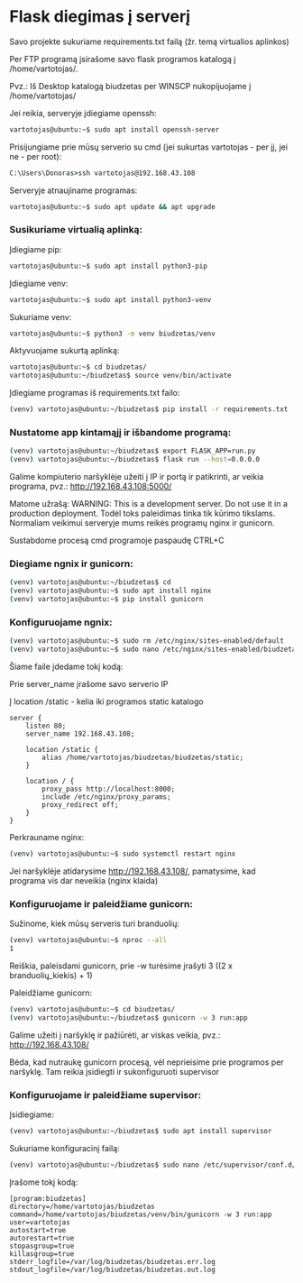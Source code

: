 # Flask diegimas į serverį

Savo projekte sukuriame requirements.txt failą (žr. temą virtualios aplinkos)

Per FTP programą įsirašome savo flask programos katalogą į /home/vartotojas/.

Pvz.:
Iš Desktop katalogą biudzetas per WINSCP nukopijuojame į /home/vartotojas/

Jei reikia, serveryje įdiegiame openssh:
```bash
vartotojas@ubuntu:~$ sudo apt install openssh-server
```

Prisijungiame prie mūsų serverio su cmd (jei sukurtas vartotojas - per jį, jei ne - per root):
```cmd
C:\Users\Donoras>ssh vartotojas@192.168.43.108
```

Serveryje atnaujiname programas:
```bash
vartotojas@ubuntu:~$ sudo apt update && apt upgrade  
```

### Susikuriame virtualią aplinką:

Įdiegiame pip:
```bash
vartotojas@ubuntu:~$ sudo apt install python3-pip
```
Įdiegiame venv:
```bash
vartotojas@ubuntu:~$ sudo apt install python3-venv
```
Sukuriame venv:
```bash
vartotojas@ubuntu:~$ python3 -m venv biudzetas/venv
```
Aktyvuojame sukurtą aplinką:
```bash
vartotojas@ubuntu:~$ cd biudzetas/
vartotojas@ubuntu:~/biudzetas$ source venv/bin/activate
```
Įdiegiame programas iš requirements.txt failo:
```bash
(venv) vartotojas@ubuntu:~/biudzetas$ pip install -r requirements.txt
```

### Nustatome app kintamąjį ir išbandome programą:

```bash
(venv) vartotojas@ubuntu:~/biudzetas$ export FLASK_APP=run.py
(venv) vartotojas@ubuntu:~/biudzetas$ flask run --host=0.0.0.0
```

Galime kompiuterio naršyklėje užeiti į IP ir portą ir patikrinti, ar veikia programa, pvz.:
http://192.168.43.108:5000/

Matome užrašą:
WARNING: This is a development server. Do not use it in a production deployment.
Todėl toks paleidimas tinka tik kūrimo tikslams. Normaliam veikimui serveryje mums reikės programų nginx ir gunicorn.

Sustabdome procesą cmd programoje paspaudę CTRL+C

### Diegiame ngnix ir gunicorn:
```bash
(venv) vartotojas@ubuntu:~/biudzetas$ cd
(venv) vartotojas@ubuntu:~$ sudo apt install nginx
(venv) vartotojas@ubuntu:~$ pip install gunicorn
```

### Konfiguruojame ngnix:
```bash
(venv) vartotojas@ubuntu:~$ sudo rm /etc/nginx/sites-enabled/default
(venv) vartotojas@ubuntu:~$ sudo nano /etc/nginx/sites-enabled/biudzetas
```

Šiame faile įdedame tokį kodą:

Prie server_name įrašome savo serverio IP

Į location /static - kelia iki programos static katalogo

```
server {
    listen 80;
    server_name 192.168.43.108;

    location /static {
        alias /home/vartotojas/biudzetas/biudzetas/static;
    }

    location / {
        proxy_pass http://localhost:8000;
        include /etc/nginx/proxy_params;
        proxy_redirect off;
    }
}

```

Perkrauname nginx:
```bash
(venv) vartotojas@ubuntu:~$ sudo systemctl restart nginx
```

Jei naršyklėje atidarysime http://192.168.43.108/, pamatysime, kad programa vis dar neveikia (nginx klaida)

### Konfiguruojame ir paleidžiame gunicorn:
Sužinome, kiek mūsų serveris turi branduolių:
```bash
(venv) vartotojas@ubuntu:~$ nproc --all
1
```
Reiškia, paleisdami gunicorn, prie -w turėsime įrašyti 3 ((2 x branduolių_kiekis) + 1)

Paleidžiame gunicorn:
```bash
(venv) vartotojas@ubuntu:~$ cd biudzetas/
(venv) vartotojas@ubuntu:~/biudzetas$ gunicorn -w 3 run:app
```

Galime užeiti į naršyklę ir pažiūrėti, ar viskas veikia, pvz.: http://192.168.43.108/

Bėda, kad nutraukę gunicorn procesą, vėl neprieisime prie programos per naršyklę. Tam reikia įsidiegti ir sukonfiguruoti supervisor

### Konfiguruojame ir paleidžiame supervisor:
Įsidiegiame:
```bash
(venv) vartotojas@ubuntu:~/biudzetas$ sudo apt install supervisor
```
Sukuriame konfiguracinį failą:
```bash
(venv) vartotojas@ubuntu:~/biudzetas$ sudo nano /etc/supervisor/conf.d/biudzetas.conf 
```
Įrašome tokį kodą:
```
[program:biudzetas]                                                     directory=/home/vartotojas/biudzetas
command=/home/vartotojas/biudzetas/venv/bin/gunicorn -w 3 run:app
user=vartotojas
autostart=true
autorestart=true
stopasgroup=true
killasgroup=true
stderr_logfile=/var/log/biudzetas/biudzetas.err.log
stdout_logfile=/var/log/biudzetas/biudzetas.out.log
```